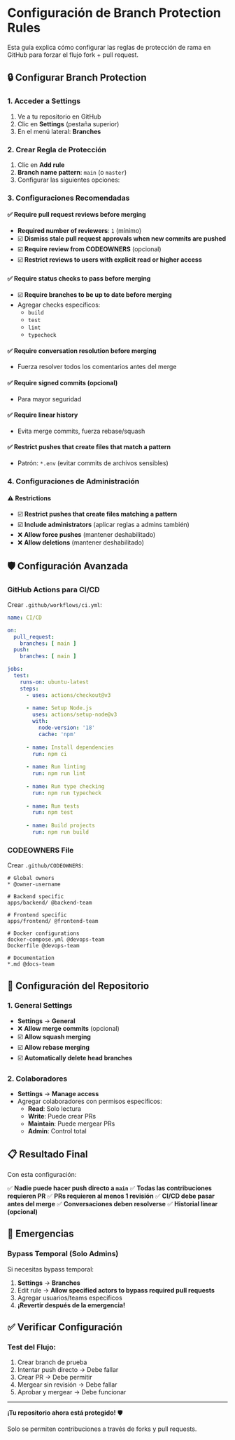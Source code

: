 # Configuración de Branch Protection Rules

Esta guía explica cómo configurar las reglas de protección de rama en GitHub para forzar el flujo fork + pull request.

## 🔒 Configurar Branch Protection

### 1. Acceder a Settings
1. Ve a tu repositorio en GitHub
2. Clic en **Settings** (pestaña superior)
3. En el menú lateral: **Branches**

### 2. Crear Regla de Protección
1. Clic en **Add rule**
2. **Branch name pattern**: `main` (o `master`)
3. Configurar las siguientes opciones:

### 3. Configuraciones Recomendadas

#### ✅ **Require pull request reviews before merging**
- **Required number of reviewers**: `1` (mínimo)
- ☑️ **Dismiss stale pull request approvals when new commits are pushed**
- ☑️ **Require review from CODEOWNERS** (opcional)
- ☑️ **Restrict reviews to users with explicit read or higher access**

#### ✅ **Require status checks to pass before merging**
- ☑️ **Require branches to be up to date before merging**
- Agregar checks específicos:
  - `build`
  - `test`
  - `lint`
  - `typecheck`

#### ✅ **Require conversation resolution before merging**
- Fuerza resolver todos los comentarios antes del merge

#### ✅ **Require signed commits** (opcional)
- Para mayor seguridad

#### ✅ **Require linear history**
- Evita merge commits, fuerza rebase/squash

#### ✅ **Restrict pushes that create files that match a pattern**
- Patrón: `*.env` (evitar commits de archivos sensibles)

### 4. Configuraciones de Administración

#### ⚠️ **Restrictions**
- ☑️ **Restrict pushes that create files matching a pattern**
- ☑️ **Include administrators** (aplicar reglas a admins también)
- ❌ **Allow force pushes** (mantener deshabilitado)
- ❌ **Allow deletions** (mantener deshabilitado)

## 🛡️ Configuración Avanzada

### GitHub Actions para CI/CD

Crear `.github/workflows/ci.yml`:

```yaml
name: CI/CD

on:
  pull_request:
    branches: [ main ]
  push:
    branches: [ main ]

jobs:
  test:
    runs-on: ubuntu-latest
    steps:
      - uses: actions/checkout@v3
      
      - name: Setup Node.js
        uses: actions/setup-node@v3
        with:
          node-version: '18'
          cache: 'npm'
          
      - name: Install dependencies
        run: npm ci
        
      - name: Run linting
        run: npm run lint
        
      - name: Run type checking
        run: npm run typecheck
        
      - name: Run tests
        run: npm test
        
      - name: Build projects
        run: npm run build
```

### CODEOWNERS File

Crear `.github/CODEOWNERS`:

```
# Global owners
* @owner-username

# Backend specific
apps/backend/ @backend-team

# Frontend specific  
apps/frontend/ @frontend-team

# Docker configurations
docker-compose.yml @devops-team
Dockerfile @devops-team

# Documentation
*.md @docs-team
```

## 🔧 Configuración del Repositorio

### 1. General Settings
- **Settings** → **General**
- ❌ **Allow merge commits** (opcional)
- ☑️ **Allow squash merging**
- ☑️ **Allow rebase merging**
- ☑️ **Automatically delete head branches**

### 2. Colaboradores
- **Settings** → **Manage access**
- Agregar colaboradores con permisos específicos:
  - **Read**: Solo lectura
  - **Write**: Puede crear PRs
  - **Maintain**: Puede mergear PRs
  - **Admin**: Control total

## 📋 Resultado Final

Con esta configuración:

✅ **Nadie puede hacer push directo a `main`**
✅ **Todas las contribuciones requieren PR**
✅ **PRs requieren al menos 1 revisión**
✅ **CI/CD debe pasar antes del merge**
✅ **Conversaciones deben resolverse**
✅ **Historial linear (opcional)**

## 🚨 Emergencias

### Bypass Temporal (Solo Admins)
Si necesitas bypass temporal:

1. **Settings** → **Branches**
2. Edit rule → **Allow specified actors to bypass required pull requests**
3. Agregar usuarios/teams específicos
4. **¡Revertir después de la emergencia!**

## ✅ Verificar Configuración

### Test del Flujo:
1. Crear branch de prueba
2. Intentar push directo → Debe fallar
3. Crear PR → Debe permitir
4. Mergear sin revisión → Debe fallar
5. Aprobar y mergear → Debe funcionar

---

**¡Tu repositorio ahora está protegido!** 🛡️

Solo se permiten contribuciones a través de forks y pull requests.